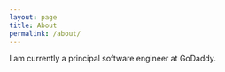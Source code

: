 ```yaml
---
layout: page
title: About
permalink: /about/
---
```


I am currently a principal software engineer at GoDaddy.
